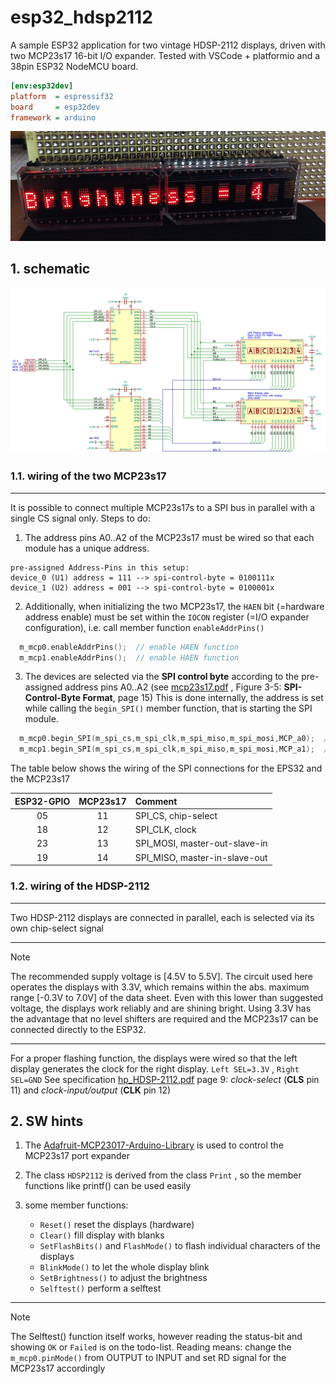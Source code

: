 # esp32_hdsp2112
A sample ESP32 application for two vintage HDSP-2112 displays, driven with two MCP23s17 16-bit I/O expander.
Tested with VSCode + platformio and a 38pin ESP32 NodeMCU board.

```ini
[env:esp32dev]
platform  = espressif32
board     = esp32dev
framework = arduino
```

![hdsp2112_display](doc/hdsp2112_brightness.jpg) 


## 1. schematic

![schematic](doc/mcp23s17__hdsp2112.png)

### 1.1. wiring of the two MCP23s17 
---
It is possible to connect multiple MCP23s17s to a SPI bus in parallel with a single CS signal only. Steps to do:   
1. The address pins A0..A2 of the MCP23s17 must be wired so that each module has a unique address. 
```
pre-assigned Address-Pins in this setup: 
device_0 (U1) address = 111 --> spi-control-byte = 0100111x  
device_1 (U2) address = 001 --> spi-control-byte = 0100001x  
```

2. Additionally, when initializing the two MCP23s17, the `HAEN` bit (=hardware address enable) must be set within the `IOCON` register (=I/O expander configuration), i.e. call member function `enableAddrPins()`
```c
  m_mcp0.enableAddrPins();  // enable HAEN function
  m_mcp1.enableAddrPins();  // enable HAEN function
```

3. The devices are selected via the **SPI control byte**  according to the pre-assigned address pins A0..A2 
(see [mcp23s17.pdf](doc/mcp23s17.pdf) , Figure 3-5: **SPI-Control-Byte Format**, page 15) This is done internally, the address is set while calling the `begin_SPI()` member function, that is starting the SPI module. 


```c  
  m_mcp0.begin_SPI(m_spi_cs,m_spi_clk,m_spi_miso,m_spi_mosi,MCP_a0);  // start unit0
  m_mcp1.begin_SPI(m_spi_cs,m_spi_clk,m_spi_miso,m_spi_mosi,MCP_a1);  // start unit1
```


The table below shows the wiring of the SPI connections for the EPS32 and the MCP23s17

| ESP32-GPIO | MCP23s17 | Comment                       |
|:----------:|:--------:|:------------------------------|
| 05         | 11       | SPI_CS,  chip-select          |
| 18         | 12       | SPI_CLK, clock                |
| 23         | 13       | SPI_MOSI, master-out-slave-in |
| 19         | 14       | SPI_MISO, master-in-slave-out |


### 1.2. wiring of the HDSP-2112
---
Two HDSP-2112 displays are connected in parallel, each is selected via its own chip-select signal

---
> [!NOTE]
> The recommended supply voltage is [4.5V to 5.5V]. The circuit used here operates the displays with 3.3V, which remains within the abs. maximum range [-0.3V to 7.0V] of the data sheet. Even with this lower than suggested voltage, the displays work reliably and are shining bright. Using 3.3V has the advantage that no level shifters are required and the MCP23s17 can be connected directly to the ESP32. 
---

For a proper flashing function, the displays were wired so that the left display generates the clock for the right display. ``Left SEL=3.3V`` , ``Right SEL=GND`` See specification [hp_HDSP-2112.pdf](doc/hp_HDSP-2112.pdf) page 9:  *clock-select* (**CLS** pin 11) and *clock-input/output* (**CLK**  pin 12) 

## 2. SW hints
1. The [Adafruit-MCP23017-Arduino-Library](https://github.com/adafruit/Adafruit-MCP23017-Arduino-Library) is used to control the MCP23s17 port expander

2. The class `HDSP2112` is derived from the class `Print` , so the member functions like printf() can be used easily  

3. some member functions:
   - `Reset()` reset the displays (hardware)
   - `Clear()` fill display with blanks
   -  `SetFlashBits()` and `FlashMode()` to flash  individual characters of the displays
   - `BlinkMode()` to let the whole display blink
   - `SetBrightness()` to adjust the brightness
   - `Selftest()` perform a selftest 
   
---
> [!NOTE]
>The Selftest() function itself works, however reading the status-bit and showing `OK` or `Failed` is on the 
todo-list. Reading means: change the `m_mcp0.pinMode()` from OUTPUT to INPUT and set RD signal for the MCP23s17 accordingly
